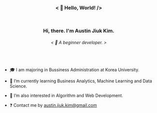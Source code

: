 
<!--
**Austin-Jiuk-Kim/Austin-Jiuk-Kim** is a ✨ _special_ ✨ repository because its `README.md` (this file) appears on your GitHub profile.

Here are some ideas to get you started:

- 🔭 I’m currently working on ...
- 🌱 I’m currently learning ...
- 👯 I’m looking to collaborate on ...
- 🤔 I’m looking for help with ...
- 💬 Ask me about ...
- 📫 How to reach me: ...
- 😄 Pronouns: ...
- ⚡ Fun fact: ...
-->

### <div align="center">< 👋 Hello, World! /></div>  
  
<br/>

### <div align="center">Hi, there. I'm Austin Jiuk Kim.</div>  
  

###### <div align="center">< 🍄 A beginner developer. ></div>  
  
<br/>

###    
  

- 🎓 I am majoring in Bussiness Administration at Korea University.  
  

- 🌱 I’m currently learning Business Analytics, Machine Learning and Data Science.  
  

- 🌱 I’m also interested in Algorithm and Web Development.  
  

- ❓ Contact me by austin.jiuk.kim@gmail.com  
  

<br/>  


